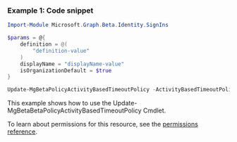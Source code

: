 ### Example 1: Code snippet

```powershellImport-Module Microsoft.Graph.Beta.Identity.SignIns

$params = @{
	definition = @(
		"definition-value"
	)
	displayName = "displayName-value"
	isOrganizationDefault = $true
}

Update-MgBetaPolicyActivityBasedTimeoutPolicy -ActivityBasedTimeoutPolicyId $activityBasedTimeoutPolicyId -BodyParameter $params
```
This example shows how to use the Update-MgBetaBetaPolicyActivityBasedTimeoutPolicy Cmdlet.
To learn about permissions for this resource, see the [permissions reference](/graph/permissions-reference).

